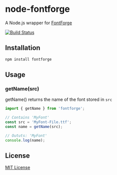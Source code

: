 node-fontforge
================================================================================

A Node.js wrapper for [FontForge](https://fontforge.github.io)

[![Build Status][travis-image]][travis-url]

Installation
--------------------------------------------------------------------------------

```bash
npm install fontforge
```
Usage
--------------------------------------------------------------------------------

### getName(src)

getName() returns the name of the font stored in `src`

```javascript
import { getName } from 'fontforge';

// Contains 'MyFont'
const src = 'MyFont-File.ttf';
const name = getName(src);

// Oututs: 'MyFont'
console.log(name);
```

License
--------------------------------------------------------------------------------

[MIT License](http://en.wikipedia.org/wiki/MIT_License)

[travis-url]: http://travis-ci.org/sgen/node-fontforge
[travis-image]: https://secure.travis-ci.org/sgen/node-fontforge.svg?branch=master
